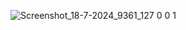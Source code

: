 ![Screenshot_18-7-2024_9361_127 0 0 1](https://github.com/user-attachments/assets/e53445c9-f38a-47c9-a9cd-6a04a35269c1)
